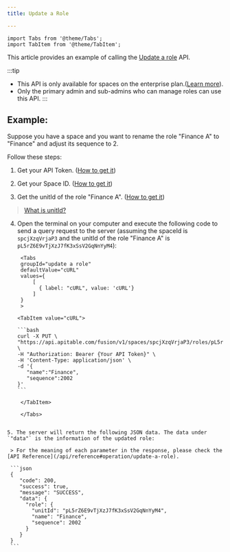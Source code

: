 ```yaml
---
title: Update a Role

---
```


````mdx-code-block
import Tabs from '@theme/Tabs';
import TabItem from '@theme/TabItem';
````

This article provides an example of calling the [Update a role](/api/reference#operation/update-a-role) API.

:::tip
- This API is only available for spaces on the enterprise plan.([Learn more](https://apitable.com/pricing)).
- Only the primary admin and sub-admins who can manage roles can use this API.
:::

## Example:

Suppose you have a space and you want to rename the role "Finance A" to "Finance" and adjust its sequence to 2.

Follow these steps:

1. Get your API Token. ([How to get it](quick-start#get-api-token))

2. Get your Space ID. ([How to get it](/api/introduction#spaceid))

3. Get the unitId of the role "Finance A". ([How to get it](/api/list-roles))
> [What is unitId?](/api/faqs#what-is-the-meaning-of-unitid-in-the-contacts-api)

4. Open the terminal on your computer and execute the following code to send a query request to the server (assuming the spaceId is `spcjXzqVrjaP3` and the unitId of the role "Finance A" is `pL5rZ6E9vTjXzJ7fK3xSsV2GqNnYyM4`):

   ``````mdx-code-block
    <Tabs
    groupId="update a role"
    defaultValue="cURL"
    values={
        [
          { label: "cURL", value: 'cURL'}
        ]
    }
    >

   <TabItem value="cURL">

   ```bash
   curl -X PUT \
   "https://api.apitable.com/fusion/v1/spaces/spcjXzqVrjaP3/roles/pL5rZ6E9vTjXzJ7fK3xSsV2GqNnYyM4" \
   -H "Authorization: Bearer {Your API Token}" \
   -H 'Content-Type: application/json' \
   -d '{
      "name":"Finance",
      "sequence":2002
   }'
   ```

    </TabItem>

    </Tabs>
  ``````

5. The server will return the following JSON data. The data under `"data"` is the information of the updated role:

   > For the meaning of each parameter in the response, please check the [API Reference](/api/reference#operation/update-a-role).

   ```json
   {
      "code": 200,
      "success": true,
      "message": "SUCCESS",
      "data": {
        "role": {
          "unitId": "pL5rZ6E9vTjXzJ7fK3xSsV2GqNnYyM4",
          "name": "Finance",
          "sequence": 2002
        }
      }
   }
   ```